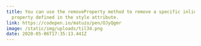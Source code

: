 ```yaml
---
title: You can use the removeProperty method to remove a specific inline CSS
  property defined in the style attribute.
link: https://codepen.io/matuzo/pen/OJyQgmr
image: /static/img/uploads/til34.png
date: 2020-05-06T17:35:13.441Z
---
```

